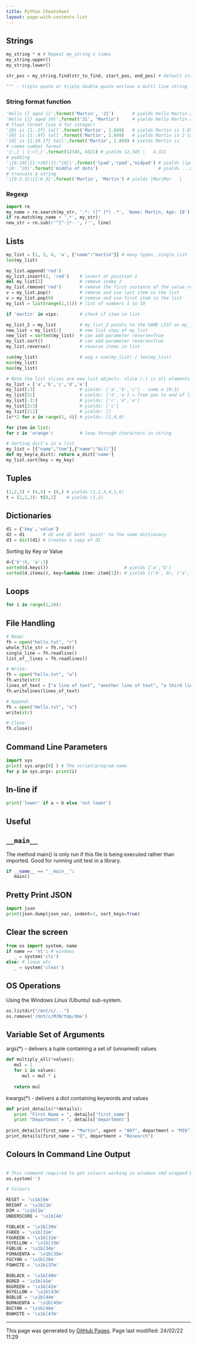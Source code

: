 ```yaml
---
title: Python Cheatsheet
layout: page-with-contents-list
---
```


## Strings

```python
my_string * n # Repeat my_string n times
my_string.upper()
my_string.lower()

str_pos = my_string.find(str_to_find, start_pos, end_pos) # default start=0, end=string_length

""" - triple quote or triple double quote enclose a multi line string
```

### String format function

```python
'Hello {} aged {}'.format('Martin', '21')       # yields Hello Martin aged 21
'Hello {1} aged {0}'.format('21', 'Martin')     # yields Hello Martin aged 21
# float format (use d for integer)
'{0} is {1:.2f} tall'.format('Martin', 1.849)   # yields Martin is 1.85 tall
'{0} is {1:.0f} tall'.format('Martin', 1.849)   # yields Martin is 2 tall
'{0} is {1:10.1f} tall'.format('Martin', 1.849) # yields Martin is      1.9 tall
# comma number format
'{:,} | {:>7,}'.format(12345, 4321) # yields 12,345 |   4,321
# padding
'|{0:10}|{1:>10}|{2:^10}|'.format('lpad','rpad','midpad') # yields |lpad      |      rpad|  midpad  |
'{0:.^20}'.format('middle of dots')                       # yields ...middle of dots...
# truncate a string
'|{0:3.3}|{1:6.3}'.format('Martin', 'Martin') # yields |Mar|Mar   |
```

### Regexp

```python
import re
my_name = re.search(my_str, '.*: ([^ ]*) .*', 'Name: Martin, Age: 18')
if re.match(my_name + '.*', my_str):
new_str = re.sub(r'^[^-]*- ', r'', line)
```

## Lists

```python
my_list = [1, 3, 4, 'a', {"name":"martin"}] # many types, single list
len(my_list)
```

```python
my_list.append('red')
my_list.insert(2, 'red')    # insert at position 2
del my_list[2]              # remove index 2
my_list.remove('red')       # remove the first instance of the value red
v = my_list.pop()           # remove and use last item in the list
v = my_list.pop(0)          # remove and use first item in the list
my_list = list(range(1,11)) # list of numbers 1 to 10
```

```python
if 'martin' in vips:        # check if item in list
```

```python
my_list_2 = my_list         # my_list_2 points to the SAME LIST as my_list
new_list = my_list[:]       # new list copy of my_list
new_list = sorted(my_list)  # can add parameter reverse=True
my_list.sort()              # can add parameter reverse=True
my_list.reverse()           # reverse items in list
```

```python
sum(my_list)                # avg = sum(my_list) / len(my_list)
min(my_list)
max(my_list)
```

```python
# Note the list slices are new list objects. slice [:] is all elements
my_list = ['a','b','c','d','e']
my_list[:3]                 # yields: ['a','b','c'] - same a [0:3]
my_list[3:]                 # yields: ['d','e'] = from pos to end of list
my_list[-3:]                # yields: ['c','d','e']
my_list[2:3]                # yields: ['c']
my_list[2:2]                # yields: []
[x**2 for x in range(1, 4)] # yields: [1,4,9]
```

```python
for item in list: 
for c in 'orange':          # loop through characters in string
```

```python
# Sorting dict's in a list
my_list = [{"name","tom"},{"name":"bill"}]
def my_key(a_dict): return a_dict['name']
my_list.sort(key = my_key)
```

## Tuples

```python
(1,2,3) + (4,5) + (6,) # yields (1,2,3,4,5,6)
t = (1,2,3); t[0,2]    # yields (1,2)
```

## Dictionaries

```python
d1 = {'key','value'}
d2 = d1       # d2 and d2 both 'point' to the same dictionary
d3 = dict(d1) # Creates a copy of d1
```

Sorting by Key  or Value

```python
d={'b':0, 'a':1}
sorted(d.keys())                             # yields ['a','b']
sorted(d.items(), key=lambda item: item[1]): # yields [('b', 0), ('a', 1)]
```

## Loops

```python
for i in range(1,10):
```

## File Handling

```python
# Read:
fh = open("hello.txt", "r")
whole_file_str = fh.read()
single_line = fh.readline()
list_of__lines = fh.readlines()

# Write:
fh = open("hello.txt", "w")
fh.write(str)
lines_of_text = ["a line of text", "another line of text", "a third line"]
fh.writelines(lines_of_text)

# Append:
fh = open("Hello.txt", "a")
write(str)

# Close:
fh.close()
```

## Command Line Parameters

```python
import sys
print( sys.argv[0] ) # The script/program name
for p in sys.argv: print(i)
```

## In-line if

```python
print('lower' if a < b else 'not lower')
```

## Useful

## `__main__`
The method main() is only run if this file is being executed rather than imported.  Good for running unit test in a library.

```python
if __name__ == "__main__":
   main()
```

## Pretty Print JSON

```python
import json
print(json.dump(json_var, indent=3, sort_keys=True)
```

## Clear the screen

```python
from os import system, name 
if name == 'nt': # windows 
   _ = system('cls') 
else: # linux etc
   _ = system('clear') 
```

## OS Operations
Using the Windows Linux (Ubuntu) sub-system.

```python
os.listdir("/mnt/c/...")
os.remove('/mnt/c/MJN/tmp/dme')
```

## Variable Set of Arguments
args(*) - delivers a tuple containing a set of (unnamed) values

```python
def multiply_all(*values): 
   mul = 1 
   for i in values: 
      mul = mul * i 
  
   return mul 
```

kwargs(*) - delivers a dict containing keywords and values

```python
def print_details(**details): 
   print "First Name = ", details['first_name'] 
   print "Department = ", details['department'] 
  
print_details(first_name = "Martin", agent = "007", department = "MI6") 
print_details(first_name = "Q", department = "Research") 
```

## Colours In Command Line Output

```python

# This command required to get colours working in windows cmd wrapped bash shells.
os.system('') 

# Colours

RESET = '\x1b[0m'
BRIGHT = '\x1b[1m'
DIM = '\x1b[2m'
UNDERSCORE = '\x1b[4m'

FGBLACK = '\x1b[30m'
FGRED = '\x1b[31m'
FGGREEN = '\x1b[32m'
FGYELLOW = '\x1b[33m'
FGBLUE = '\x1b[34m'
FGMAGENTA = '\x1b[35m'
FGCYAN = '\x1b[36m'
FGWHITE = '\x1b[37m'

BGBLACK = '\x1b[40m'
BGRED = '\x1b[41m'
BGGREEN = '\x1b[42m'
BGYELLOW = '\x1b[43m'
BGBLUE = '\x1b[44m'
BGMAGENTA = '\x1b[45m'
BGCYAN = '\x1b[46m'
BGWHITE = '\x1b[47m'
```

<hr>
<p class="pagedate">This page was generated by <a href=".">GitHub Pages</a>.  Page last modified: 24/02/22 11:29</p>
